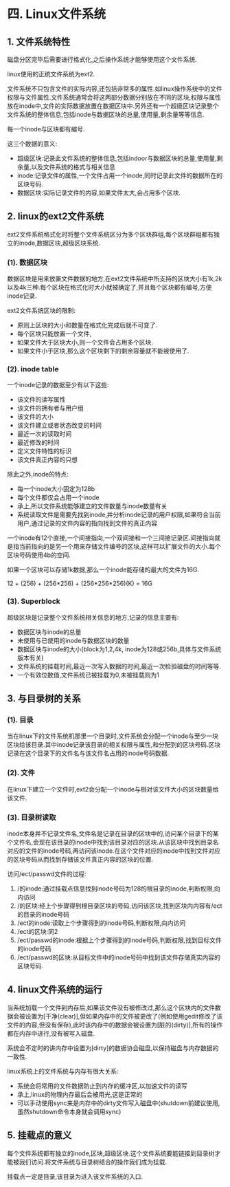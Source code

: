# 四. Linux文件系统

## 1. 文件系统特性

磁盘分区完毕后需要进行格式化,之后操作系统才能够使用这个文件系统.

linux使用的正统文件系统为ext2.

文件系统不只包含文件的实际内容,还包括非常多的属性.如linux操作系统中的文件权限与文件属性.文件系统通常会将这两部分数据分别放在不同的区块,权限与属性放在inode中,文件的实际数据放置在数据区块中.另外还有一个超级区块记录整个文件系统的整体信息,包括inode与数据区块的总量,使用量,剩余量等等信息.

每一个inode与区块都有编号.

这三个数据的意义:

-   超级区块:记录此文件系统的整体信息,包括indoor与数据区块的总量,使用量,剩余量,以及文件系统的格式与相关信息
-   inode:记录文件的属性,一个文件占用一个inode,同时记录此文件的数据所在的区块号码.
-   数据区块:实际记录文件的内容,如果文件太大,会占用多个区块.

## 2. linux的ext2文件系统

ext2文件系统格式化时将整个文件系统区分为多个区块群组,每个区块群组都有独立的inode,数据区块,超级区块系统.

### (1). 数据区块

数据区块是用来放置文件数据的地方,在ext2文件系统中所支持的区块大小有1k,2k以及4k三种.每个区块在格式化时大小就被确定了,并且每个区块都有编号,方便inode记录.

ext2文件系统区块的限制:

-   原则上区块的大小和数量在格式化完成后就不可变了.
-   每个区块只能放置一个文件,
-   如果文件大于区块大小,则一个文件会占用多个区块.
-   如果文件小于区块,那么这个区块剩下的剩余容量就不能被使用了.

### (2). inode table

一个inode记录的数据至少有以下这些:

-   该文件的读写属性
-   该文件的拥有者与用户组
-   该文件的大小
-   该文件建立或者状态改变的时间
-   最近一次的读取时间
-   最近修改的时间
-   定义文件特性的标识
-   该文件真正内容的只想

除此之外,inode的特点:

-   每一个inode大小固定为128b
-   每个文件都仅会占用一个inode
-   承上,所以文件系统能够建立的文件数量与inode数量有关
-   系统读取文件是需要先找到inode,并分析inode记录的用户权限,如果符合当前用户,通过记录的文件内容的指向找到文件的真正内容

一个inode有12个直接,一个间接指向,一个双间接和一个三间接记录区.间接指向就是指当前指向的是另一个用来存储文件编号的区块,这样可以扩展文件的大小.每个区块号码使用4b的空间.

如果一个区块可以存储1k数据,那么一个inode能存储的最大的文件为16G.

12 + (256) + (256\*256) + (256\*256\*256)(K) = 16G

### (3). Superblock

超级区块是记录整个文件系统相关信息的地方,记录的信息主要有:

-   数据区块与inode的总量
-   未使用与已使用的inode与数据区块的数量
-   数据区块与inode的大小(block为1,2,4k, inode为128或256b,具体与文件系统版本有关)
-   文件系统的挂载时间,最近一次写入数据的时间,最近一次检验磁盘的时间等等.
-   一个有效位数值,文件系统已被挂载为0,未被挂载则为1

## 3. 与目录树的关系

### (1). 目录

当在linux下的文件系统机那里一个目录时,文件系统会分配一个inode与至少一块区块给该目录.其中inode记录该目录的相关权限与属性,和分配到的区块号码.区块记录在这个目录下的文件名与该文件名占用的inode号码数据.

### (2). 文件

在linux下建立一个文件时,ext2会分配一个inode与相对该文件大小的区块数量给该文件.

### (3). 目录树读取

inode本身并不记录文件名,文件名是记录在目录的区块中的,访问某个目录下的某个文件名,会现在该目录的inode中找到该目录对应的区块.从该区块中找到目录名对应的文件的inode号码,再访问该inode.在这个文件对应的inode中找到文件对应的区块号码从而找到存储该文件真正内容的区块的位置.

访问/ect/passwd文件的过程:

1.  /的inode:通过挂载点信息找到inode号码为128的根目录的inode,判断权限,向内访问
1.  /的区块:经上个步骤得到根目录区块的号码,访问该区块,找到区块内内容有/ect的目录的inode号码
1.  /ect的inode:读取上个步骤得到的inode号码,判断权限,向内访问
1.  /ect的区块:同2
1.  /ect/passwd的inode:根据上个步骤得到的inode号码,判断权限,找到目标文件的inode号码
1.  /ect/passwd的区块:从目标文件中的inode号码中找到该文件存储真实内容的区块号码.

## 4. linux文件系统的运行

当系统加载一个文件到内存后,如果该文件没有被修改过,那么这个区块内的文件数据会被设置为[干净(clear)],但如果内存中的文件被更改了(例如使用gedit修改了该文件的内容,但没有保存),此时该内存中的数据会被设置为[脏的(dirty)],所有的操作都在内存中进行,没有被写入磁盘.

系统会不定时的讲内存中设置为[dirty]的数据协会磁盘,以保持磁盘与内存数据的一致性.

linux系统上的文件系统与内存有很大关系:

-   系统会将常用的文件数据防止到内存的缓冲区,以加速文件的读写
-   承上,linux的物理内存最后会被用光,这是正常的
-   可以手动使用sync来是内存中的dirty文件写入磁盘中(shutdown前建议使用,虽然shutdown命令本身就会调用sync)

## 5. 挂载点的意义

每个文件系统都有独立的inode,区块,超级区块.这个文件系统要能链接到目录树才能被我们访问.将文件系统与目录树结合的操作我们成为挂载.

挂载点一定是目录,该目录为进入该文件系统的入口.

